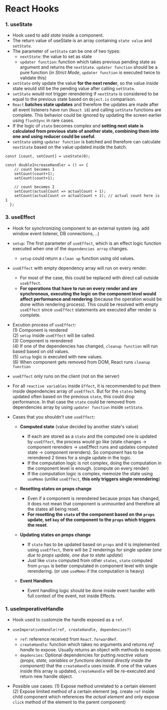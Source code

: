 # React Hooks

### 1. useState
- Hook used to add *state* inside a component.
- The return value of useState is an array containing `state value` and `setState`.
- The parameter of `setState` can be one of two types:
    - `nextState`: the value to set as state
    - `updater function`: function which takes previous pending state as argument and returns the `nextState`. `updater function` should be a pure function (in *Strict Mode*, `updater function` is executed twice to validate this)
- `setState` only update the value **for the next render**, so the value inside state would still be the pending value after calling `setState`.
- `setState` would not trigger rerendering if `nextState` is considered to be equal to the previous state based on `Object.is` comparison.
- `React` **batches state updates** and therefore the updates are made after all event listeners have run (`React 18`) and calling `setState` functions are complete. This behavior could be ignored by updating the screen earlier using `flushSync` in rare cases.
- If the logic of `state` becomes complex and **setting next state is calculated from previous state of another state, combining them into one and using reducer could be useful**.
- `setState` using `updater function` is batched and therefore can calculate `nextState` based on the value updated inside the batch.
```
const [count, setCount] = useState(0);

const doubleIncreaseHandler = () => {
    // count becomes 1
    setCount(count+1);
    setCount(count+1);

    // count becomes 2
    setCount(actualCount => actualCount + 1);
    setCount(actualCount => actualCount + 1); // actual count here is 1
  };
```


### 3. useEffect
- Hook for synchronizing component to an external system (eg. add window event listener, DB connections, ..)
- `setup`: The first parameter of `useEffect`, which is an effect logic function executed when one of the `dependencies array` changes.
    - `setup` could return a `clean up` function using old values.
- `useEffect` with empty dependency array will run on every render.
    - For most of the case, this could be replaced with direct call outside `useEffect`.
    - **For operations that have to run on every render and are synchronous, executing the logic on the component level would affect performance and rendering** (because the operation would be done within rendering process). This could be resolved with empty `useEffect` since `useEffect` statements are executed after render is complete.
- Excution process of `useEffect`:<br>
(1) Component is rendered<br>
(2) `setup` inside `useEffect` will be called.<br>
(3) Component is rerendered<br>
(4) If one of the dependencies has changed, `cleanup function` will run based based on old values.<br>
(5) `setup` logic is executed with new values.<br>
(6) When component gets removed from DOM, React runs `cleanup function`<br>

- `useEffect` only runs on the client (not on the server)
- For all `reactive variables` inside `Effect`, it is recommended to put them inside dependencies array of `useEffect`. But for the `states` being updated often based on the previous `state`, this could drop performance. In that case the `state` could be removed from dependencies array by using `updater function` inside `setState`.
- Cases that you shouldn't use `useEffect`:
    - **Computed state** (value decided by another state's value)
        - If each are stored as a `state` and the computed one is updated by `useEffect`, the process would go like (state changes → component rerenders → useEffect runs and updates computed state → component rerenders). So component has to be rerendered 2 times for a single update in the logic.
        - If the computation logic is not complex, doing the computation in the component level is enough. (compute on every render)
        - If the computation logic is complex, memoize the state using `useMemo` (unlike `useEffect`, **this only triggers single rerendering**)
    
    - **Resetting states on props change**
        - Even if a component is rerendered because props has changed, it does not mean that component is unmounted and therefore all the states all being reset.
        - **For resetting the `state` of the component based on the `props` update, set `key` of the component to the `props` which triggers the reset**.

    - **Updating states on props change**
        - If `state` has to be updated based on `props` and it is implemented using `useEffect`, there will be 2 renderings for single update (*one due to props update*, *one due to state update*)
        - Just like `state` computed from other `states`, `state` computed from `props` is better computated in component level with single rerendering. (or use `useMemo` if the computation is heavy)

    - **Event Handlers**
        - Event handling logic should be done inside event handler with full context of the event, not inside Effects.



### 1. useImperativeHandle
- Hook used to customzie the handle exposed as a `ref`.
- `useImperativeHandle(ref, createHandle, dependencies?)`
    - `ref`: reference received from `React.forwardRef`.
    - `createHandle`: function which takes no arguments and returns *ref handle* to expose. Usually returns an object with methods to expose.
    - `depdencies`: Optional dependencies for putting *reactive values (props, state, variables or functions declared directly inside the component)* that the `createHandle` uses inside. If one of the values inside this array is updated, `createHandle` will be re-executed and return new handle object.

- Possible use cases:
(1) Expose method unrelated to a certain element<br>
(2) Expose limited method of a certain element (eg. create `ref` inside child component which references the *actual element* and only expose `click` method of the element to the parent component)<br>